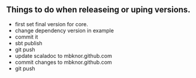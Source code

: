 Things to do when releaseing or uping versions.
-----------------------------------------------

 * first set final version for core.
 * change dependency version in example
 * commit it
 * sbt publish
 * git push
 * update scaladoc to mbknor.github.com
 * commit changes to mbknor.github.com
 * git push

